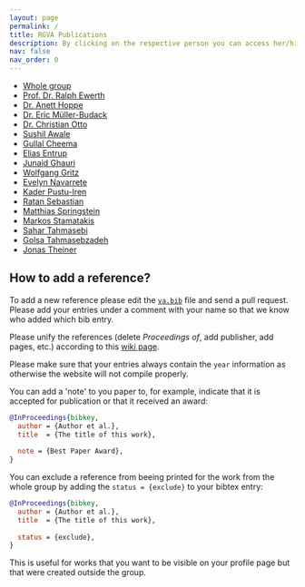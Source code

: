 ```yaml
---
layout: page
permalink: /
title: RGVA Publications
description: By clicking on the respective person you can access her/his list of publications.
nav: false
nav_order: 0
---
```


- [Whole group](/va-bib/rgva)
- [Prof. Dr. Ralph Ewerth](/va-bib/ewerthr)
- [Dr. Anett Hoppe](/va-bib/hoppea)
- [Dr. Eric Müller-Budack](/va-bib/muellerer)
- [Dr. Christian Otto](/va-bib/ottoc)
- [Sushil Awale](/va-bib/awales)
- [Gullal Cheema](/va-bib/cheemag)
- [Elias Entrup](/va-bib/entrupe)
- [Junaid Ghauri](/va-bib/ghaurij)
- [Wolfgang Gritz](/va-bib/gritzw)
- [Evelyn Navarrete](/va-bib/navarretee)
- [Kader Pustu-Iren](/va-bib/pustuk)
- [Ratan Sebastian](/va-bib/sebastianr)
- [Matthias Springstein](/va-bib/springsteinm)
- [Markos Stamatakis](/va-bib/stamatakism)
- [Sahar Tahmasebi](/va-bib/tahmasebis)
- [Golsa Tahmasebzadeh](/va-bib/tahmasebzadehg)
- [Jonas Theiner](/va-bib/theinerj)

## How to add a reference?
To add a new reference please edit the [`va.bib`](https://github.com/TIBHannover/va-bib/blob/main/_bibliography/va.bib) file and send a pull request. Please add your entries under a comment with your name so that we know who added which bib entry.

Please unify the references (delete _Proceedings of_, add publisher, add pages, etc.) according to this [wiki page](https://wiki.tib.eu/confluence/display/varg/Unify+References).

Please make sure that your entries always contain the `year` information as otherwise the website will not compile properly.

You can add a 'note' to you paper to, for example, indicate that it is accepted for publication or that it received an award:

```bibtex
@InProceedings{bibkey,
  author = {Author et al.},
  title  = {The title of this work},
  
  note = {Best Paper Award},
}
```

You can exclude a reference from beeing printed for the work from the whole group by adding the `status = {exclude}` to your bibtex entry:

```bibtex
@InProceedings{bibkey,
  author = {Author et al.},
  title  = {The title of this work},
  
  status = {exclude},
}
```

This is useful for works that you want to be visible on your profile page but that were created outside the group.